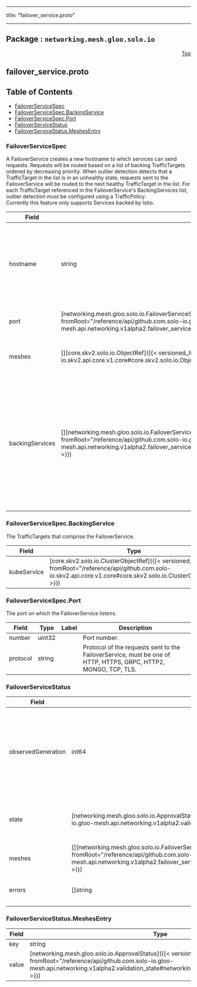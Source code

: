 
---

title: "failover_service.proto"

---

## Package : `networking.mesh.gloo.solo.io`



<a name="top"></a>

<a name="API Reference for failover_service.proto"></a>
<p align="right"><a href="#top">Top</a></p>

## failover_service.proto


## Table of Contents
  - [FailoverServiceSpec](#networking.mesh.gloo.solo.io.FailoverServiceSpec)
  - [FailoverServiceSpec.BackingService](#networking.mesh.gloo.solo.io.FailoverServiceSpec.BackingService)
  - [FailoverServiceSpec.Port](#networking.mesh.gloo.solo.io.FailoverServiceSpec.Port)
  - [FailoverServiceStatus](#networking.mesh.gloo.solo.io.FailoverServiceStatus)
  - [FailoverServiceStatus.MeshesEntry](#networking.mesh.gloo.solo.io.FailoverServiceStatus.MeshesEntry)







<a name="networking.mesh.gloo.solo.io.FailoverServiceSpec"></a>

### FailoverServiceSpec
A FailoverService creates a new hostname to which services can send requests. Requests will be routed based on a list of backing TrafficTargets ordered by decreasing priority. When outlier detection detects that a TrafficTarget in the list is in an unhealthy state, requests sent to the FailoverService will be routed to the next healthy TrafficTarget in the list. For each TrafficTarget referenced in the FailoverService's BackingServices list, outlier detection must be configured using a TrafficPolicy.<br>Currently this feature only supports Services backed by Istio.


| Field | Type | Label | Description |
| ----- | ---- | ----- | ----------- |
| hostname | string |  | The DNS name of the FailoverService. Must be unique within the service mesh instance since it is used as the hostname with which clients communicate. |
  | port | [networking.mesh.gloo.solo.io.FailoverServiceSpec.Port]({{< versioned_link_path fromRoot="/reference/api/github.com.solo-io.gloo-mesh.api.networking.v1alpha2.failover_service#networking.mesh.gloo.solo.io.FailoverServiceSpec.Port" >}}) |  | The port on which the FailoverService listens. |
  | meshes | [][core.skv2.solo.io.ObjectRef]({{< versioned_link_path fromRoot="/reference/api/github.com.solo-io.skv2.api.core.v1.core#core.skv2.solo.io.ObjectRef" >}}) | repeated | The meshes that this FailoverService will be visible to. |
  | backingServices | [][networking.mesh.gloo.solo.io.FailoverServiceSpec.BackingService]({{< versioned_link_path fromRoot="/reference/api/github.com.solo-io.gloo-mesh.api.networking.v1alpha2.failover_service#networking.mesh.gloo.solo.io.FailoverServiceSpec.BackingService" >}}) | repeated | The list of services backing the FailoverService, ordered by decreasing priority. All services must be backed by either the same service mesh instance or backed by service meshes that are grouped under a common VirtualMesh. |
  





<a name="networking.mesh.gloo.solo.io.FailoverServiceSpec.BackingService"></a>

### FailoverServiceSpec.BackingService
The TrafficTargets that comprise the FailoverService.


| Field | Type | Label | Description |
| ----- | ---- | ----- | ----------- |
| kubeService | [core.skv2.solo.io.ClusterObjectRef]({{< versioned_link_path fromRoot="/reference/api/github.com.solo-io.skv2.api.core.v1.core#core.skv2.solo.io.ClusterObjectRef" >}}) |  | Name/namespace/cluster of a Kubernetes service. |
  





<a name="networking.mesh.gloo.solo.io.FailoverServiceSpec.Port"></a>

### FailoverServiceSpec.Port
The port on which the FailoverService listens.


| Field | Type | Label | Description |
| ----- | ---- | ----- | ----------- |
| number | uint32 |  | Port number. |
  | protocol | string |  | Protocol of the requests sent to the FailoverService, must be one of HTTP, HTTPS, GRPC, HTTP2, MONGO, TCP, TLS. |
  





<a name="networking.mesh.gloo.solo.io.FailoverServiceStatus"></a>

### FailoverServiceStatus



| Field | Type | Label | Description |
| ----- | ---- | ----- | ----------- |
| observedGeneration | int64 |  | The most recent generation observed in the the FailoverService metadata. If the `observedGeneration` does not match `metadata.generation`, Gloo Mesh has not processed the most recent version of this resource. |
  | state | [networking.mesh.gloo.solo.io.ApprovalState]({{< versioned_link_path fromRoot="/reference/api/github.com.solo-io.gloo-mesh.api.networking.v1alpha2.validation_state#networking.mesh.gloo.solo.io.ApprovalState" >}}) |  | The state of the overall resource, will only show accepted if it has been successfully applied to all target meshes. |
  | meshes | [][networking.mesh.gloo.solo.io.FailoverServiceStatus.MeshesEntry]({{< versioned_link_path fromRoot="/reference/api/github.com.solo-io.gloo-mesh.api.networking.v1alpha2.failover_service#networking.mesh.gloo.solo.io.FailoverServiceStatus.MeshesEntry" >}}) | repeated | The status of the FailoverService for each Mesh to which it has been applied. |
  | errors | []string | repeated | Any errors found while processing this generation of the resource. |
  





<a name="networking.mesh.gloo.solo.io.FailoverServiceStatus.MeshesEntry"></a>

### FailoverServiceStatus.MeshesEntry



| Field | Type | Label | Description |
| ----- | ---- | ----- | ----------- |
| key | string |  |  |
  | value | [networking.mesh.gloo.solo.io.ApprovalStatus]({{< versioned_link_path fromRoot="/reference/api/github.com.solo-io.gloo-mesh.api.networking.v1alpha2.validation_state#networking.mesh.gloo.solo.io.ApprovalStatus" >}}) |  |  |
  




 <!-- end messages -->

 <!-- end enums -->

 <!-- end HasExtensions -->

 <!-- end services -->

